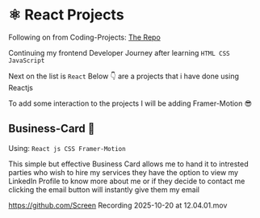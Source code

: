 # ⚛️ React Projects
Following on from Coding-Projects: [The Repo](https://github.com/Unidentified-Coder/Coding-Projects)

Continuing my frontend Developer Journey after learning `HTML CSS JavaScript`

Next on the list is `React` Below 👇 are a projects that i have done using Reactjs

To add some interaction to the projects I will be adding Framer-Motion 😎

## Business-Card 🪪

Using: `React js CSS Framer-Motion`

This simple but effective Business Card allows me to hand it to intrested parties who wish to hire my services they have the option to view my LinkedIn Profile to know more about me or if they decide to contact me clicking the email button will instantly give them my email

https://github.com/Screen Recording 2025-10-20 at 12.04.01.mov